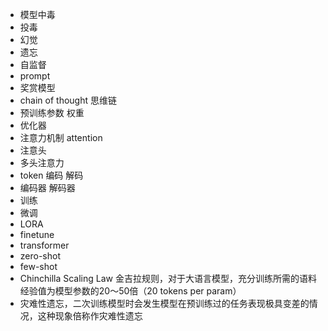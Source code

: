 * 模型中毒
* 投毒
* 幻觉
* 遗忘
* 自监督
* prompt
* 奖赏模型
* chain of thought 思维链
* 预训练参数 权重
* 优化器
* 注意力机制 attention
* 注意头
* 多头注意力
* token 编码 解码
* 编码器 解码器
* 训练
* 微调
* LORA
* finetune
* transformer
* zero-shot
* few-shot
* Chinchilla Scaling Law 金吉拉规则，对于大语言模型，充分训练所需的语料经验值为模型参数的20～50倍（20 tokens per param）
* 灾难性遗忘，二次训练模型时会发生模型在预训练过的任务表现极具变差的情况，这种现象倍称作灾难性遗忘